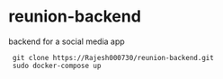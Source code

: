 # reunion-backend
backend for a social media app

```
 git clone https://Rajesh000730/reunion-backend.git
 sudo docker-compose up 
 
 ```
